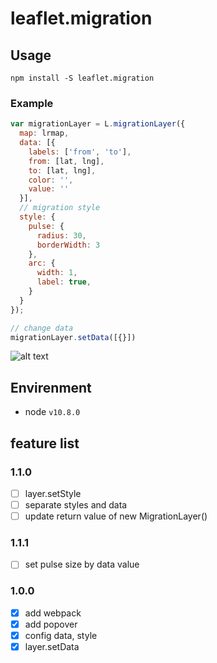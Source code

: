 # leaflet.migration

## Usage
```
npm install -S leaflet.migration
```

### Example

```javascript
var migrationLayer = L.migrationLayer({
  map: lrmap,
  data: [{
    labels: ['from', 'to'],
    from: [lat, lng],
    to: [lat, lng],
    color: '',
    value: ''
  }],
  // migration style
  style: {
    pulse: {
      radius: 30,
      borderWidth: 3
    },
    arc: {
      width: 1,
      label: true,
    }
  }
});

// change data
migrationLayer.setData([{}])
```

![alt text](.src/example.jpg)


## Envirenment
- node `v10.8.0`

## feature list
### 1.1.0
- [ ] layer.setStyle
- [ ] separate styles and data
- [ ] update return value of new MigrationLayer()

### 1.1.1
- [ ] set pulse size by data value

### 1.0.0
- [x] add webpack
- [x] add popover
- [x] config data, style
- [x] layer.setData